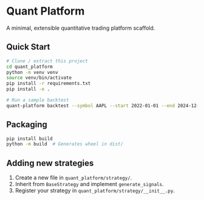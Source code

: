 # Quant Platform

A minimal, extensible quantitative trading platform scaffold.

## Quick Start

```bash
# Clone / extract this project
cd quant_platform
python -m venv venv
source venv/bin/activate
pip install -r requirements.txt
pip install -e .

# Run a sample backtest
quant-platform backtest --symbol AAPL --start 2022-01-01 --end 2024-12-31
```

## Packaging

```bash
pip install build
python -m build  # Generates wheel in dist/
```

## Adding new strategies

1. Create a new file in `quant_platform/strategy/`.
2. Inherit from `BaseStrategy` and implement `generate_signals`.
3. Register your strategy in `quant_platform/strategy/__init__.py`.
